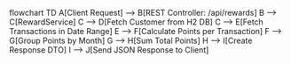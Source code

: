 flowchart TD
A[Client Request] --> B[REST Controller: /api/rewards]
B --> C[RewardService]
C --> D[Fetch Customer from H2 DB]
C --> E[Fetch Transactions in Date Range]
E --> F[Calculate Points per Transaction]
F --> G[Group Points by Month]
G --> H[Sum Total Points]
H --> I[Create Response DTO]
I --> J[Send JSON Response to Client]